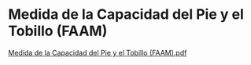 # Medida de la Capacidad del Pie y el Tobillo (FAAM)

[Medida de la Capacidad del Pie y el Tobillo (FAAM).pdf](Medida%20de%20la%20Capacidad%20del%20Pie%20y%20el%20Tobillo%20(FAAM)%20fc0ff812701840bd9fe7cf44c667968a/Medida_de_la_Capacidad_del_Pie_y_el_Tobillo_(FAAM).pdf)